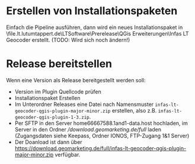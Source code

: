 # Erstellen von Installationspaketen

Einfach die Pipeline ausführen, dann wird ein neues Installationspaket in \\file.lt.lutumtappert.de\LTSoftware\Prerelease\QGis Erweiterungen\Infas LT Geocoder
erstellt. (TODO: Wird sich noch ändern!)

# Release bereitstellen

Wenn eine Version als Release bereitgestellt werden soll:
- Version im Plugin Quellcode prüfen
- Installationspaket Erstellen
- Im Unterordner Releases eine Datei nach Namensmuster ```infas-lt-geocoder-qgis-plugin-major-minor.zip``` erstellen, also z.B. ```infas-lt-geocoder-qgis-plugin-1-3.zip```.
- Per SFTP in den Server home66667588.1and1-data.host hochladen, im Server in den Ordner _/download.geomarketing.de/full_ laden (Zugangsdaten siehe Keepass, Ordner IONOS, FTP-Zugang 1&1 Server)
- Der Doanload ist dann über https://download.geomarketing.de/full/infas-lt-geocoder-qgis-plugin-major-minor.zip verfügbar.